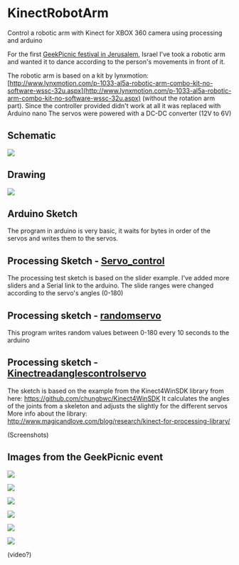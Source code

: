 # KinectRobotArm
Control a robotic arm with Kinect for XBOX 360 camera using processing and arduino

For the first [GeekPicnic festival in Jerusalem](http://geekpicnic.co.il/), Israel I've took a robotic arm and wanted it to dance according to the person's movements in front of it.

The robotic arm is based on a kit by lynxmotion: [http://www.lynxmotion.com/p-1033-al5a-robotic-arm-combo-kit-no-software-wssc-32u.aspx](http://www.lynxmotion.com/p-1033-al5a-robotic-arm-combo-kit-no-software-wssc-32u.aspx)
(without the rotation arm part).
Since the controller provided didn't work at all it was replaced with Arduino nano
The servos were powered with a DC-DC converter (12V to 6V)


## Schematic
![]({{site.baseurl}}/schematic.JPG)

## Drawing
![]({{site.baseurl}}/Drawing.JPG)

## Arduino Sketch
The program in arduino is very basic, it waits for bytes in order of the servos and writes them to the servos.

## Processing Sketch - [Servo_control](/Processing/Servo_control/Servo_control.pde)
The processing test sketch is based on the slider example.
I've added more sliders and a Serial link to the arduino.
The slide ranges were changed according to the servo's angles (0-180)

## Processing sketch - [randomservo](/Processing/randomservo/randomservo.pde)
This program writes random values between 0-180 every 10 seconds to the arduino

## Processing sketch - [Kinectreadanglescontrolservo](/Processing/Kinectreadanglescontrolservo/Kinectreadanglescontrolservo.pde)
The sketch is based on the example from the Kinect4WinSDK library from here: https://github.com/chungbwc/Kinect4WinSDK
It calculates the angles of the joints from a skeleton and adjusts the slightly for the different servos
More info about the library: http://www.magicandlove.com/blog/research/kinect-for-processing-library/

(Screenshots)

## Images from the GeekPicnic event
![]({{site.baseurl}}/Images/GeekPicNic_25_small.jpg)

![]({{site.baseurl}}/Images/GeekPicNic_24_small.jpg)

![]({{site.baseurl}}/Images/GeekPicNic_19_small.jpg)

![]({{site.baseurl}}/Images/GeekPicNic_15_small.jpg)

![]({{site.baseurl}}/Images/GeekPicNic_22_small.jpg)

![]({{site.baseurl}}/Images/GeekPicNic_18_small.jpg)

(video?)